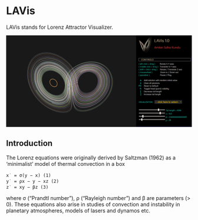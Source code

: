 # LAVis
LAVis stands for Lorenz Attractor Visualizer.

![Screenshot of LAVis](https://github.com/yoursamlan/lavis/blob/master/screenshots/screenshot1.PNG?raw=true)

## Introduction
The Lorenz equations were originally derived
by Saltzman (1962) as a ‘minimalist’ model
of thermal convection in a box
```
x˙ = σ(y − x) (1)
y˙ = ρx − y − xz (2)
z˙ = xy − βz (3)
```
where σ (“Prandtl number”), ρ (“Rayleigh
number”) and β are parameters (> 0). These
equations also arise in studies of convection
and instability in planetary atmospheres, models of lasers and dynamos etc.

